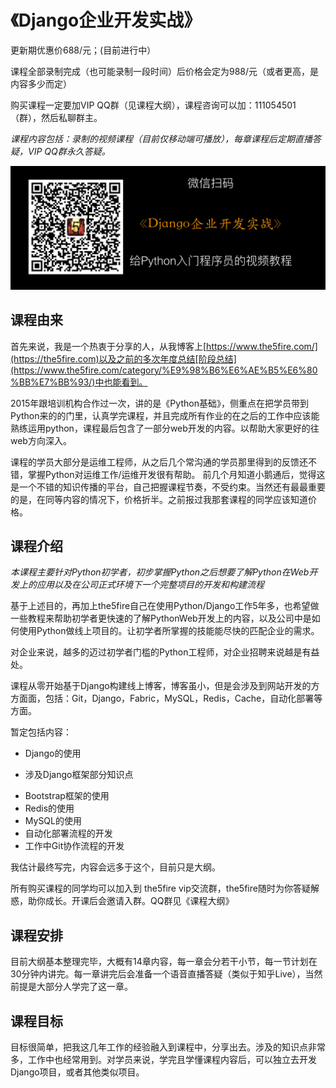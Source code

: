 # 《Django企业开发实战》
更新期优惠价688/元；(目前进行中）

课程全部录制完成（也可能录制一段时间）后价格会定为988/元（或者更高，是内容多少而定）

购买课程一定要加VIP QQ群（见课程大纲），课程咨询可以加：111054501（群），然后私聊群主。

_课程内容包括：录制的视频课程（目前仅移动端可播放），每章课程后定期直播答疑，VIP QQ群永久答疑。_

![Django企业开发实战视频](images/course.png)


## 课程由来
首先来说，我是一个热衷于分享的人，从我博客上[https://www.the5fire.com/](https://the5fire.com)以及之前的多次年度总结[阶段总结](https://www.the5fire.com/category/%E9%98%B6%E6%AE%B5%E6%80%BB%E7%BB%93/)中也能看到。

2015年跟培训机构合作过一次，讲的是《Python基础》，侧重点在把学员带到Python来的的门里，认真学完课程，并且完成所有作业的在之后的工作中应该能熟练运用python，课程最后包含了一部分web开发的内容。以帮助大家更好的往web方向深入。

课程的学员大部分是运维工程师，从之后几个常沟通的学员那里得到的反馈还不错，掌握Python对运维工作/运维开发很有帮助。
前几个月知道小鹅通后，觉得这是一个不错的知识传播的平台，自己把握课程节奏，不受约束。当然还有最最重要的是，在同等内容的情况下，价格折半。之前报过我那套课程的同学应该知道价格。

## 课程介绍

*本课程主要针对Python初学者，初步掌握Python之后想要了解Python在Web开发上的应用以及在公司正式环境下一个完整项目的开发和构建流程*

基于上述目的，再加上the5fire自己在使用Python/Django工作5年多，也希望做一些教程来帮助初学者更快速的了解PythonWeb开发上的内容，以及公司中是如何使用Python做线上项目的。让初学者所掌握的技能能尽快的匹配企业的需求。

对企业来说，越多的迈过初学者门槛的Python工程师，对企业招聘来说越是有益处。

课程从零开始基于Django构建线上博客，博客虽小，但是会涉及到网站开发的方方面面，包括：Git，Django，Fabric，MySQL，Redis，Cache，自动化部署等方面。

暂定包括内容：

* Django的使用
 - 涉及Django框架部分知识点
* Bootstrap框架的使用
* Redis的使用
* MySQL的使用
* 自动化部署流程的开发
* 工作中Git协作流程的开发

我估计最终写完，内容会远多于这个，目前只是大纲。


所有购买课程的同学均可以加入到 the5fire vip交流群，the5fire随时为你答疑解惑，助你成长。开课后会邀请入群。QQ群见《课程大纲》


## 课程安排
目前大纲基本整理完毕，大概有14章内容，每一章会分若干小节，每一节计划在30分钟内讲完。每一章讲完后会准备一个语音直播答疑（类似于知乎Live），当然前提是大部分人学完了这一章。

## 课程目标
目标很简单，把我这几年工作的经验融入到课程中，分享出去。涉及的知识点非常多，工作中也经常用到。对学员来说，学完且学懂课程内容后，可以独立去开发Django项目，或者其他类似项目。
